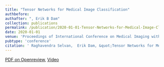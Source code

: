 ```yaml
---
title: "Tensor Networks for Medical Image Classification"
authbefore:
authafter: ", Erik B Dam"
collection: publications
permalink: /publication/2020-01-01-Tensor-Networks-for-Medical-Image-Classification
date: 2020-01-01
venue: 'Proceedings of International Conference on Medical Imaging with Deep Learning (MIDL). Winner of Runner-up Best Paper Award.'
pubtype: 'conference'
citation: ' Raghavendra Selvan,  Erik Dam, &quot;Tensor Networks for Medical Image Classification.&quot; In the proceedings of International Conference on Medical Imaging with Deep Learning (MIDL), 2020.'
---
```

[PDF on Openreview](https://openreview.net/pdf?id=jjk6bxk07G), [Video](https://www.youtube.com/watch?v=CpBJVULSGiY&)

